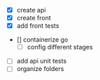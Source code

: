 - [x] create api
- [x] create front
- [x] add front tests
- [] containerize go
    - [ ] config different stages
- [ ] add api unit tests
- [ ] organize folders